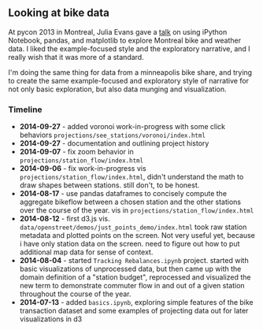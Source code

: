 
## Looking at bike data

At pycon 2013 in Montreal, Julia Evans gave a [talk](http://nbviewer.ipython.org/github/jvns/talks/blob/master/mtlpy35/pistes-cyclables.ipynb) on using iPython Notebook, pandas, and matplotlib to explore Montreal bike and weather data.  I liked the example-focused style and the exploratory narrative, and I really wish that it was more of a standard.

I'm doing the same thing for data from a minneapolis bike share, and trying to create the same example-focused and exploratory style of narrative for not only basic exploration, but also data munging and visualization.


### Timeline

* **2014-09-27** - added voronoi work-in-progress with some click behaviors `projections/see_stations/voronoi/index.html`
* **2014-09-27** - documentation and outlining project history
* **2014-09-07** - fix zoom behavior in `projections/station_flow/index.html`
* **2014-09-06** - fix work-in-progress vis `projections/station_flow/index.html`, didn't understand the math to draw shapes between stations. still don't, to be honest. 
* **2014-08-17** - use pandas dataframes to concisely compute the aggregate bikeflow between a chosen station and the other stations over the course of the year. vis in `projections/station_flow/index.html`
* **2014-08-12** - first d3.js vis.  `data/openstreet/demos/just_points_demo/index.html` took raw station metadata and plotted points on the screen.  Not very useful yet, because i have only station data on the screen. need to figure out how to put additional map data for sense of context.
* **2014-08-04** - started `Tracking Rebalances.ipynb` project.  started with basic visualizations of unprocessed data, but then came up with the domain definition of a "station budget", reprocessed and visualized the new term to demonstrate commuter flow in and out of a given station throughout the course of the year.
* **2014-07-13** - added `basics.ipynb`, exploring simple features of the bike transaction dataset and some examples of projecting data out for later visualizations in d3


